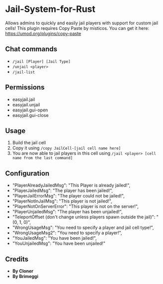 # **Jail-System-for-Rust**
Allows admins to quickly and easily jail players with support for custom jail cells!
This plugin requires Copy Paste by misticos. You can get it here: https://umod.org/plugins/copy-paste

## Chat commands

* `/jail [Player] [Jail Type]`
* `/unjail <player>`
* `/jail-list`

## Permissions

* easyjail.jail
* easyjail.unjail
* easyjail.gui-open
* easyjail.gui-close

## Usage

1. Build the jail cell
2. Copy it using `/copy JailCell-[jail cell name here]`
3. You are now able to jail players in this cell using `/jail <player> [cell name from the last command]`


## Configuration
*   "PlayerAlreadyJailedMsg": "This Player is already jailed!",
*   "PlayerJailedMsg": "The player has been jailed!",
*   "PlayerJailErrorMsg": "The player could not be jailed!",
*   "PlayerNotInJailMsg": "This player is not jailed!",
*  "PlayerNotOnServerError": "This player is not on the server!",
*   "PlayerUnjailedMsg": "The player has been unjailed!",
*   "TeleportOffset (don't change unless players spawn outside the jail)": "(0, 1, 0)",
*   "WrongUsageMsg": "You need to specify a player and jail cell type!",
*   "WrongUsageMsg2": "You need to specify a player!",
*   "YouJailedMsg": "You have been jailed!",
*   "YouUnjailedMsg": "You have been unjailed!" 
  ## Credits
*   **By Cloner**
*   **By Brimeggi**
